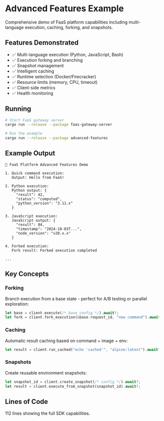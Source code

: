 # Advanced Features Example

Comprehensive demo of FaaS platform capabilities including multi-language execution, caching, forking, and snapshots.

## Features Demonstrated

- ✅ Multi-language execution (Python, JavaScript, Bash)
- ✅ Execution forking and branching
- ✅ Snapshot management
- ✅ Intelligent caching
- ✅ Runtime selection (Docker/Firecracker)
- ✅ Resource limits (memory, CPU, timeout)
- ✅ Client-side metrics
- ✅ Health monitoring

## Running

```bash
# Start FaaS gateway server
cargo run --release --package faas-gateway-server

# Run the example
cargo run --release --package advanced-features
```

## Example Output

```
🚀 FaaS Platform Advanced Features Demo

1. Quick command execution:
   Output: Hello from FaaS!

2. Python execution:
   Python output: {
     "result": 42,
     "status": "computed",
     "python_version": "3.11.x"
   }

3. JavaScript execution:
   JavaScript output: {
     "result": 84,
     "timestamp": "2024-10-03T...",
     "node_version": "v20.x.x"
   }

4. Forked execution:
   Fork result: Forked execution completed

...
```

## Key Concepts

### Forking
Branch execution from a base state - perfect for A/B testing or parallel exploration:

```rust
let base = client.execute(/* base config */).await?;
let fork = client.fork_execution(&base.request_id, "new command").await?;
```

### Caching
Automatic result caching based on command + image + env:

```rust
let result = client.run_cached("echo 'cached'", "alpine:latest").await?;
```

### Snapshots
Create reusable environment snapshots:

```rust
let snapshot_id = client.create_snapshot(/* config */).await?;
let result = client.execute_from_snapshot(snapshot_id).await?;
```

## Lines of Code

112 lines showing the full SDK capabilities.
